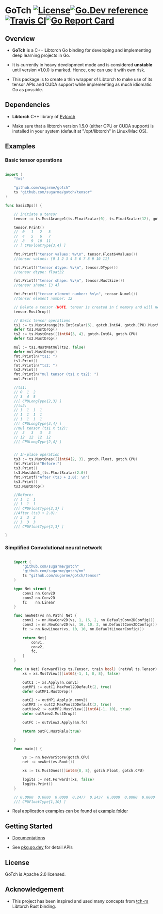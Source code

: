# GoTch [![License](https://img.shields.io/:license-apache-blue.svg)](https://opensource.org/licenses/Apache-2.0)[![Go.Dev reference](https://img.shields.io/badge/go.dev-reference-007d9c?logo=go&logoColor=white&style=flat-square)](https://pkg.go.dev/github.com/sugarme/gotch?tab=doc)[![Travis CI](https://api.travis-ci.org/sugarme/gotch.svg?branch=master)](https://travis-ci.org/sugarme/gotch)[![Go Report Card](https://goreportcard.com/badge/github.com/sugarme/gotch)](https://goreportcard.com/report/github.com/sugarme/gotch) 


## Overview

- **GoTch** is a C++ Libtorch Go binding for developing and implementing deep
    learning projects in Go.

- It is currently in heavy development mode and is considered **unstable** until
    version v1.0.0 is marked. Hence, one can use it with own risk. 

- This package is to create a thin wrapper of Libtorch to make use of
    its tensor APIs and CUDA support while implementing as much
    idiomatic Go as possible. 

## Dependencies

- **Libtorch** C++ library of [Pytorch](https://pytorch.org/)

- Make sure that a libtorch version 1.5.0 (either CPU or CUDA support) is
    installed in your system (default at "/opt/libtorch" in Linux/Mac OS). 

## Examples

### Basic tensor operations

```go

import (
	"fmt"

	"github.com/sugarme/gotch"
	ts "github.com/sugarme/gotch/tensor"
)

func basicOps() {

	// Initiate a tensor
	tensor := ts.MustArange1(ts.FloatScalar(0), ts.FloatScalar(12), gotch.Float, gotch.CPU).MustView([]int64{3, 4}, true)

	tensor.Print()
    //  0   1   2   3
    //  4   5   6   7
    //  8   9  10  11
    // [ CPUFloatType{3,4} ]

	fmt.Printf("tensor values: %v\n", tensor.Float64Values())
    //tensor values: [0 1 2 3 4 5 6 7 8 9 10 11]

	fmt.Printf("tensor dtype: %v\n", tensor.DType())
    //tensor dtype: float32

	fmt.Printf("tensor shape: %v\n", tensor.MustSize())
    //tensor shape: [3 4]

	fmt.Printf("tensor element number: %v\n", tensor.Numel())
    //tensor element number: 12

	// Delete a tensor (NOTE. tensor is created in C memory and will need to free up manually.)
	tensor.MustDrop()

	// Basic tensor operations
	ts1 := ts.MustArange(ts.IntScalar(6), gotch.Int64, gotch.CPU).MustView([]int64{2, 3}, true)
	defer ts1.MustDrop()
	ts2 := ts.MustOnes([]int64{3, 4}, gotch.Int64, gotch.CPU)
	defer ts2.MustDrop()

	mul := ts1.MustMatmul(ts2, false)
	defer mul.MustDrop()
	fmt.Println("ts1: ")
	ts1.Print()
	fmt.Println("ts2: ")
	ts2.Print()
	fmt.Println("mul tensor (ts1 x ts2): ")
	mul.Print()

    //ts1: 
    // 0  1  2
    // 3  4  5
    //[ CPULongType{2,3} ]
    //ts2: 
    // 1  1  1  1
    // 1  1  1  1
    // 1  1  1  1
    //[ CPULongType{3,4} ]
    //mul tensor (ts1 x ts2): 
    //  3   3   3   3
    // 12  12  12  12
    //[ CPULongType{2,4} ]


	// In-place operation
	ts3 := ts.MustOnes([]int64{2, 3}, gotch.Float, gotch.CPU)
	fmt.Println("Before:")
	ts3.Print()
	ts3.MustAdd1_(ts.FloatScalar(2.0))
	fmt.Printf("After (ts3 + 2.0): \n")
	ts3.Print()
	ts3.MustDrop()

    //Before:
    // 1  1  1
    // 1  1  1
    //[ CPUFloatType{2,3} ]
    //After (ts3 + 2.0): 
    // 3  3  3
    // 3  3  3
    //[ CPUFloatType{2,3} ]

}

```

### Simplified Convolutional neural network

```go

    import (
        "github.com/sugarme/gotch"
        "github.com/sugarme/gotch/nn"
        ts "github.com/sugarme/gotch/tensor"
    )

    type Net struct {
        conv1 nn.Conv2D
        conv2 nn.Conv2D
        fc    nn.Linear
    }

    func newNet(vs nn.Path) Net {
        conv1 := nn.NewConv2D(vs, 1, 16, 2, nn.DefaultConv2DConfig())
        conv2 := nn.NewConv2D(vs, 16, 10, 2, nn.DefaultConv2DConfig())
        fc := nn.NewLinear(vs, 10, 10, nn.DefaultLinearConfig())

        return Net{
            conv1,
            conv2,
            fc,
        }
    }

    func (n Net) ForwardT(xs ts.Tensor, train bool) (retVal ts.Tensor) {
        xs = xs.MustView([]int64{-1, 1, 8, 8}, false)

        outC1 := xs.Apply(n.conv1)
        outMP1 := outC1.MaxPool2DDefault(2, true)
        defer outMP1.MustDrop()

        outC2 := outMP1.Apply(n.conv2)
        outMP2 := outC2.MaxPool2DDefault(2, true)
        outView2 := outMP2.MustView([]int64{-1, 10}, true)
        defer outView2.MustDrop()

        outFC := outView2.Apply(&n.fc)

        return outFC.MustRelu(true)

    }

    func main() {

        vs := nn.NewVarStore(gotch.CPU)
        net := newNet(vs.Root())

        xs := ts.MustOnes([]int64{8, 8}, gotch.Float, gotch.CPU)

        logits := net.ForwardT(xs, false)
        logits.Print()
    }

    // 0.0000  0.0000  0.0000  0.2477  0.2437  0.0000  0.0000  0.0000  0.0000  0.0171
    //[ CPUFloatType{1,10} ]


```

- Real application examples can be found at [example folder](example/README.md) 

## Getting Started

- [Documentations](docs/README.md)

- See [pkg.go.dev](https://pkg.go.dev/github.com/sugarme/gotch?tab=doc) for detail APIs 


## License

GoTch is Apache 2.0 licensed.


## Acknowledgement

- This project has been inspired and used many concepts from [tch-rs](https://github.com/LaurentMazare/tch-rs)
    Libtorch Rust binding. 



